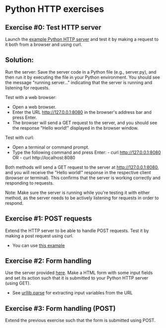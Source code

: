 # Python HTTP exercises

## Exercise #0: Test HTTP server

Launch the [example Python HTTP server](../../../examples/python/http/server.py) and test it by making a request to it both from a browser and using curl.


## Solution:

Run the server: Save the server code in a Python file (e.g., server.py), and then run it by
executing the file in your Python environment. You should see the message "running server..."
 indicating that the server is running and listening for requests.

Test with a web browser:

- Open a web browser.
- Enter the URL http://127.0.0.1:8080 in the browser's address bar and press Enter.
- The browser will send a GET request to the server, and you should see the response
 "Hello world!" displayed in the browser window.

Test with curl:

- Open a terminal or command prompt.
- Type the following command and press Enter:
       - curl http://127.0.0.1:8080
       OR
       - curl http://localhost:8080

Both methods will send a GET request to the server at http://127.0.0.1:8080, 
and you will receive the "Hello world!" response in the respective client (browser or terminal).
 This confirms that the server is working correctly and responding to requests.

Note: Make sure the server is running while you're testing it with either method, 
as the server needs to be actively listening for requests in order to respond.


## Exercise #1: POST requests

Extend the HTTP server to be able to handle POST requests.
Test it by making a post request using curl.
* You can use [this example](https://blog.anvileight.com/posts/simple-python-http-server/#do-get)




## Exercise #2: Form handling

Use the server provided [here](exercise2.py).
Make a HTML form with some input fields and set its action such that it is submitted to your Python HTTP server (using GET). 

  - See [urllib.parse](https://docs.python.org/3/library/urllib.parse.html) for extracting input variables from the URL


## Exercise #3: Form handling (POST)

Extend the previous exercise such that the form is submitted using POST.
